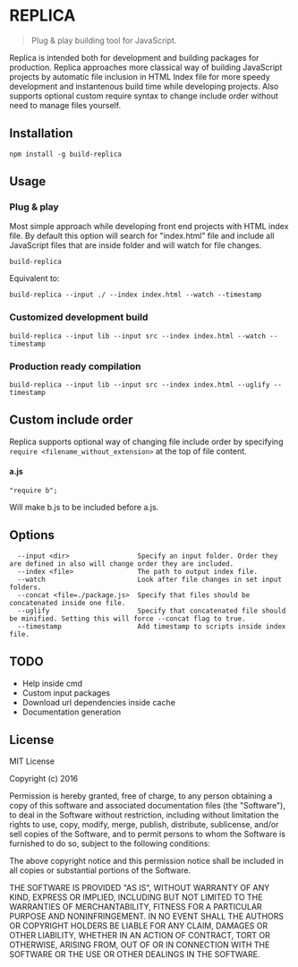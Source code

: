 # REPLICA
> Plug & play building tool for JavaScript.

Replica is intended both for development and building packages for production. 
Replica approaches more classical way of building JavaScript projects by automatic file inclusion in HTML Index file for more speedy development and instantenous build time while developing projects.
Also supports optional custom require syntax to change include order without need to manage files yourself.

## Installation

```
npm install -g build-replica
```

## Usage

### Plug & play
Most simple approach while developing front end projects with HTML index file. 
By default this option will search for "index.html" file and include all JavaScript files that are inside folder and will watch for file changes.
```
build-replica
```
Equivalent to:
```
build-replica --input ./ --index index.html --watch --timestamp
```

### Customized development build
```
build-replica --input lib --input src --index index.html --watch --timestamp
```

### Production ready compilation
```
build-replica --input lib --input src --index index.html --uglify --timestamp
```

## Custom include order
Replica supports optional way of changing file include order by specifying `require <filename_without_extension>` at the top of file content.

#### a.js
```
"require b";
```

Will make b.js to be included before a.js.

## Options

```
  --input <dir>                	Specify an input folder. Order they are defined in also will change order they are included.
  --index <file>           		The path to output index file.
  --watch						Look after file changes in set input folders.
  --concat <file=./package.js>	Specify that files should be concatenated inside one file.
  --uglify						Specify that concatenated file should be minified. Setting this will force --concat flag to true.
  --timestamp					Add timestamp to scripts inside index file.
```

## TODO

- Help inside cmd
- Custom input packages
- Download url dependencies inside cache
- Documentation generation

## License

MIT License

Copyright (c) 2016 

Permission is hereby granted, free of charge, to any person obtaining a copy
of this software and associated documentation files (the "Software"), to deal
in the Software without restriction, including without limitation the rights
to use, copy, modify, merge, publish, distribute, sublicense, and/or sell
copies of the Software, and to permit persons to whom the Software is
furnished to do so, subject to the following conditions:

The above copyright notice and this permission notice shall be included in all
copies or substantial portions of the Software.

THE SOFTWARE IS PROVIDED "AS IS", WITHOUT WARRANTY OF ANY KIND, EXPRESS OR
IMPLIED, INCLUDING BUT NOT LIMITED TO THE WARRANTIES OF MERCHANTABILITY,
FITNESS FOR A PARTICULAR PURPOSE AND NONINFRINGEMENT. IN NO EVENT SHALL THE
AUTHORS OR COPYRIGHT HOLDERS BE LIABLE FOR ANY CLAIM, DAMAGES OR OTHER
LIABILITY, WHETHER IN AN ACTION OF CONTRACT, TORT OR OTHERWISE, ARISING FROM,
OUT OF OR IN CONNECTION WITH THE SOFTWARE OR THE USE OR OTHER DEALINGS IN THE
SOFTWARE.
